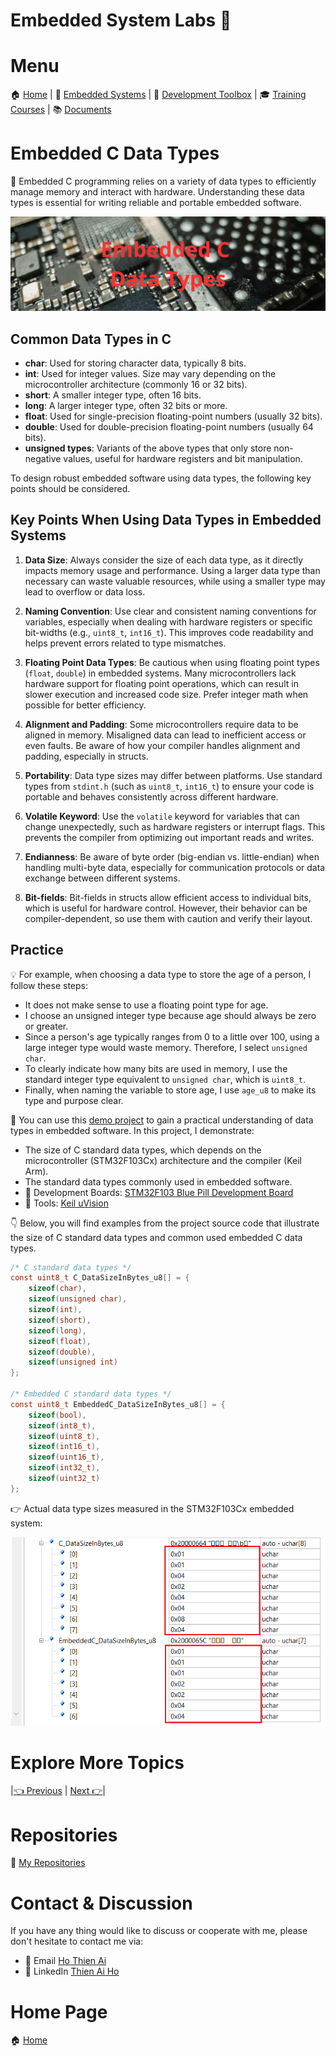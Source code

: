 # Embedded System Labs 🚀

# Menu

🏠 [Home](https://embesyslabs.github.io/) | 
🚀 [Embedded Systems](https://embesyslabs.github.io/embedded-systems/) |
🧰 [Development Toolbox](https://embesyslabs.github.io/development-toolbox/) |
🎓 [Training Courses](https://embesyslabs.github.io/training-courses/) |
📚 [Documents](https://embesyslabs.github.io/docs/)

# Embedded C Data Types

🎯 Embedded C programming relies on a variety of data types to efficiently manage memory and interact with hardware. Understanding these data types is essential for writing reliable and portable embedded software.

<!-- Images Placeholder -->
<img src="imgs/embedded-c-data-types.png" alt="Embedded C Data Types"/>
<!-- Add more images as needed -->

## Common Data Types in C

- **char**: Used for storing character data, typically 8 bits.
- **int**: Used for integer values. Size may vary depending on the microcontroller architecture (commonly 16 or 32 bits).
- **short**: A smaller integer type, often 16 bits.
- **long**: A larger integer type, often 32 bits or more.
- **float**: Used for single-precision floating-point numbers (usually 32 bits).
- **double**: Used for double-precision floating-point numbers (usually 64 bits).
- **unsigned types**: Variants of the above types that only store non-negative values, useful for hardware registers and bit manipulation.

To design robust embedded software using data types, the following key points should be considered.

## Key Points When Using Data Types in Embedded Systems

1. **Data Size**: Always consider the size of each data type, as it directly impacts memory usage and performance. Using a larger data type than necessary can waste valuable resources, while using a smaller type may lead to overflow or data loss.

2. **Naming Convention**: Use clear and consistent naming conventions for variables, especially when dealing with hardware registers or specific bit-widths (e.g., `uint8_t`, `int16_t`). This improves code readability and helps prevent errors related to type mismatches.

3. **Floating Point Data Types**: Be cautious when using floating point types (`float`, `double`) in embedded systems. Many microcontrollers lack hardware support for floating point operations, which can result in slower execution and increased code size. Prefer integer math when possible for better efficiency.

4. **Alignment and Padding**: Some microcontrollers require data to be aligned in memory. Misaligned data can lead to inefficient access or even faults. Be aware of how your compiler handles alignment and padding, especially in structs.

5. **Portability**: Data type sizes may differ between platforms. Use standard types from `stdint.h` (such as `uint8_t`, `int16_t`) to ensure your code is portable and behaves consistently across different hardware.

6. **Volatile Keyword**: Use the `volatile` keyword for variables that can change unexpectedly, such as hardware registers or interrupt flags. This prevents the compiler from optimizing out important reads and writes.

7. **Endianness**: Be aware of byte order (big-endian vs. little-endian) when handling multi-byte data, especially for communication protocols or data exchange between different systems.

8. **Bit-fields**: Bit-fields in structs allow efficient access to individual bits, which is useful for hardware control. However, their behavior can be compiler-dependent, so use them with caution and verify their layout.


## Practice
💡 For example, when choosing a data type to store the age of a person, I follow these steps:
- It does not make sense to use a floating point type for age.
- I choose an unsigned integer type because age should always be zero or greater.
- Since a person's age typically ranges from 0 to a little over 100, using a large integer type would waste memory. Therefore, I select `unsigned char`.
- To clearly indicate how many bits are used in memory, I use the standard integer type equivalent to `unsigned char`, which is `uint8_t`.
- Finally, when naming the variable to store age, I use `age_u8` to make its type and purpose clear.

🚀 You can use this [demo project](https://github.com/embesyslabs/demo-projects/tree/main/embedded-c-data-types/source-code) to gain a practical understanding of data types in embedded software. In this project, I demonstrate:
- The size of C standard data types, which depends on the microcontroller (STM32F103Cx) architecture and the compiler (Keil Arm).
- The standard data types commonly used in embedded software.
- 🔨 Development Boards: [STM32F103 Blue Pill Development Board](https://embesyslabs.github.io/development-toolbox/boards/)
- 🔧 Tools: [Keil uVision](https://embesyslabs.github.io/development-toolbox/tools/)

👇 Below, you will find examples from the project source code that illustrate the size of C standard data types and common used embedded C data types.

```c
/* C standard data types */
const uint8_t C_DataSizeInBytes_u8[] = {
    sizeof(char),
    sizeof(unsigned char),
    sizeof(int),
    sizeof(short),
    sizeof(long),
    sizeof(float),
    sizeof(double),
    sizeof(unsigned int)
};

/* Embedded C standard data types */
const uint8_t EmbeddedC_DataSizeInBytes_u8[] = {
    sizeof(bool),
    sizeof(int8_t),
    sizeof(uint8_t),
    sizeof(int16_t),
    sizeof(uint16_t),
    sizeof(int32_t),
    sizeof(uint32_t)
};
```

👉 Actual data type sizes measured in the STM32F103Cx embedded system:
<!-- Images Placeholder -->
<img src="imgs/data-size-debug-view.png" alt="Data Size in Embedded System"/>
<!-- Add more images as needed -->

# Explore More Topics
|[👈 Previous](https://embesyslabs.github.io/embedded-systems/stm32f103c6-demo/) | [Next 👉](https://embesyslabs.github.io/embedded-systems/struct-union-data-types/)|

# Repositories
🚀 [My Repositories](https://github.com/embesyslabs)

# Contact & Discussion
If you have any thing would like to discuss or cooperate with me, please don't hesitate to contact me via:
- 📧 Email [Ho Thien Ai](mailto:thienaiho95@gmail.com)
- 💼 LinkedIn [Thien Ai Ho](https://www.linkedin.com/in/thien-ai-ho/)

# Home Page
🏠 [Home](https://embesyslabs.github.io/)